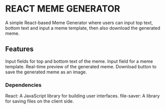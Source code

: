 # REACT MEME GENERATOR

A simple React-based Meme Generator where users can input top text, bottom text and input a meme template, then also download the generated meme.

## Features

Input fields for top and bottom text of the meme.
Input field for a meme template.
Real-time preview of the generated meme.
Download button to save the generated meme as an image.

### Dependencies

React: A JavaScript library for building user interfaces.
file-saver: A library for saving files on the client side.
